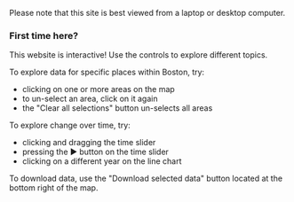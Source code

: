 Please note that this site is best viewed from a laptop or desktop computer.

### First time here?

This website is interactive! Use the controls to explore different topics.

To explore data for specific places within Boston, try:
* clicking on one or more areas on the map
* to un-select an area, click on it again
* the "Clear all selections" button un-selects all areas

To explore change over time, try:
* clicking and dragging the time slider
* pressing the &#9658; button on the time slider
* clicking on a different year on the line chart

To download data, use the "Download selected data" button located at the bottom right of the map.